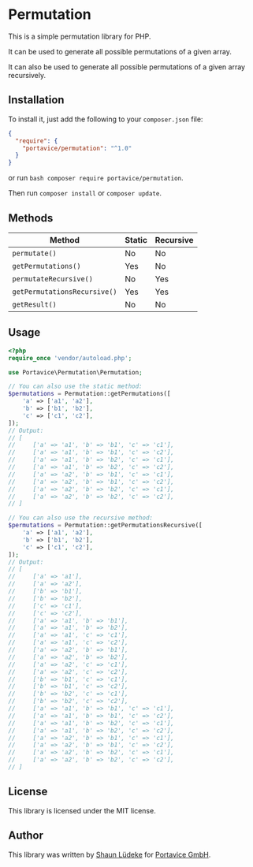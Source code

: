 # Permutation

This is a simple permutation library for PHP.

It can be used to generate all possible permutations of a given array.

It can also be used to generate all possible permutations of a given array recursively. 
## Installation
To install it, just add the following to your `composer.json` file:
```json
{
  "require": {
    "portavice/permutation": "^1.0"
  }
}
```
or run ```bash composer require portavice/permutation```.

Then run `composer install` or `composer update`.

## Methods
| Method                       | Static | Recursive |
|------------------------------|--------|-----------|
| `permutate()`                | No     | No        |
| `getPermutations()`          | Yes    | No        |
| `permutateRecursive()`       | No     | Yes       |
| `getPermutationsRecursive()` | Yes    | Yes       |
| `getResult()`                | No     | No        |


## Usage

```php
<?php
require_once 'vendor/autoload.php';

use Portavice\Permutation\Permutation;

// You can also use the static method:
$permutations = Permutation::getPermutations([
    'a' => ['a1', 'a2'],
    'b' => ['b1', 'b2'],
    'c' => ['c1', 'c2'], 
]);
// Output:
// [
//     ['a' => 'a1', 'b' => 'b1', 'c' => 'c1'],
//     ['a' => 'a1', 'b' => 'b1', 'c' => 'c2'],
//     ['a' => 'a1', 'b' => 'b2', 'c' => 'c1'],
//     ['a' => 'a1', 'b' => 'b2', 'c' => 'c2'],
//     ['a' => 'a2', 'b' => 'b1', 'c' => 'c1'],
//     ['a' => 'a2', 'b' => 'b1', 'c' => 'c2'],
//     ['a' => 'a2', 'b' => 'b2', 'c' => 'c1'],
//     ['a' => 'a2', 'b' => 'b2', 'c' => 'c2'],
// ]

// You can also use the recursive method:
$permutations = Permutation::getPermutationsRecursive([
    'a' => ['a1', 'a2'],
    'b' => ['b1', 'b2'],
    'c' => ['c1', 'c2'], 
]);
// Output:
// [
//     ['a' => 'a1'],
//     ['a' => 'a2'],
//     ['b' => 'b1'],
//     ['b' => 'b2'],
//     ['c' => 'c1'],
//     ['c' => 'c2'],
//     ['a' => 'a1', 'b' => 'b1'],
//     ['a' => 'a1', 'b' => 'b2'],
//     ['a' => 'a1', 'c' => 'c1'],
//     ['a' => 'a1', 'c' => 'c2'],
//     ['a' => 'a2', 'b' => 'b1'],
//     ['a' => 'a2', 'b' => 'b2'],
//     ['a' => 'a2', 'c' => 'c1'],
//     ['a' => 'a2', 'c' => 'c2'],
//     ['b' => 'b1', 'c' => 'c1'],
//     ['b' => 'b1', 'c' => 'c2'],
//     ['b' => 'b2', 'c' => 'c1'],
//     ['b' => 'b2', 'c' => 'c2'],
//     ['a' => 'a1', 'b' => 'b1', 'c' => 'c1'],
//     ['a' => 'a1', 'b' => 'b1', 'c' => 'c2'],
//     ['a' => 'a1', 'b' => 'b2', 'c' => 'c1'],
//     ['a' => 'a1', 'b' => 'b2', 'c' => 'c2'],
//     ['a' => 'a2', 'b' => 'b1', 'c' => 'c1'],
//     ['a' => 'a2', 'b' => 'b1', 'c' => 'c2'],
//     ['a' => 'a2', 'b' => 'b2', 'c' => 'c1'],
//     ['a' => 'a2', 'b' => 'b2', 'c' => 'c2'],
// ]
```

## License
This library is licensed under the MIT license.

## Author
This library was written by [Shaun Lüdeke](https://github.com/shaunluedeke) for [Portavice GmbH](https://portavice.de/).
